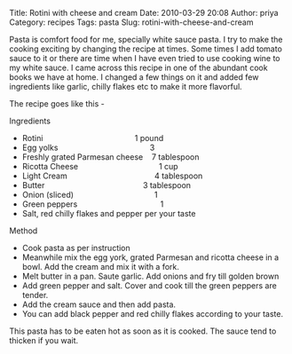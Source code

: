 Title: Rotini with cheese and cream
Date: 2010-03-29 20:08
Author: priya
Category: recipes
Tags: pasta
Slug: rotini-with-cheese-and-cream

Pasta is comfort food for me, specially white sauce pasta. I try to make
the cooking exciting by changing the recipe at times. Some times I add
tomato sauce to it or there are time when I have even tried to use
cooking wine to my white sauce. I came across this recipe in one of the
abundant cook books we have at home. I changed a few things on it and
added few ingredients like garlic, chilly flakes etc to make it more
flavorful.

The recipe goes like this -

Ingredients

-  Rotini                                             1 pound  
-  Egg yolks                                          3  
-  Freshly grated Parmesan cheese                     7 tablespoon  
-  Ricotta Cheese                                     1 cup  
-  Light Cream                                        4 tablespoon  
-  Butter                                             3 tablespoon  
-  Onion (sliced)                                     1  
-  Green peppers                                      1  
-  Salt, red chilly flakes and pepper per your taste

Method

-   Cook pasta as per instruction
-   Meanwhile mix the egg york, grated Parmesan and ricotta cheese in a
    bowl. Add the cream and mix it with a fork.
-   Melt butter in a pan. Saute garlic. Add onions and fry till golden
    brown
-   Add green pepper and salt. Cover and cook till the green peppers are
    tender.
-   Add the cream sauce and then add pasta.
-   You can add black pepper and red chilly flakes according to your
    taste.

This pasta has to be eaten hot as soon as it is cooked. The sauce tend
to thicken if you wait.
